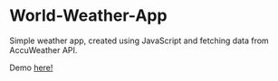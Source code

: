 # World-Weather-App

Simple weather app, created using JavaScript and fetching data from AccuWeather API.

Demo <a href="https://sue-svbd.github.io/World-Weather-App/"> here!</a>
